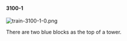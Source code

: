 #### 3100-1
![train-3100-1-0.png](https://github.com/lil-lab/nlvr/raw/master/nlvr/train/images/18/train-3100-1-0.png "train-3100-1-0.png")

There are two blue blocks as the top of a tower.